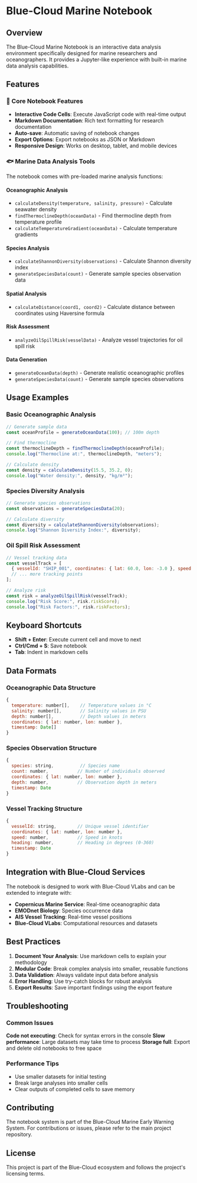# Blue-Cloud Marine Notebook

## Overview

The Blue-Cloud Marine Notebook is an interactive data analysis environment specifically designed for marine researchers and oceanographers. It provides a Jupyter-like experience with built-in marine data analysis capabilities.

## Features

### 🌊 Core Notebook Features
- **Interactive Code Cells**: Execute JavaScript code with real-time output
- **Markdown Documentation**: Rich text formatting for research documentation
- **Auto-save**: Automatic saving of notebook changes
- **Export Options**: Export notebooks as JSON or Markdown
- **Responsive Design**: Works on desktop, tablet, and mobile devices

### 🐟 Marine Data Analysis Tools

The notebook comes with pre-loaded marine analysis functions:

#### Oceanographic Analysis
- `calculateDensity(temperature, salinity, pressure)` - Calculate seawater density
- `findThermoclineDepth(oceanData)` - Find thermocline depth from temperature profile
- `calculateTemperatureGradient(oceanData)` - Calculate temperature gradients

#### Species Analysis
- `calculateShannonDiversity(observations)` - Calculate Shannon diversity index
- `generateSpeciesData(count)` - Generate sample species observation data

#### Spatial Analysis
- `calculateDistance(coord1, coord2)` - Calculate distance between coordinates using Haversine formula

#### Risk Assessment
- `analyzeOilSpillRisk(vesselData)` - Analyze vessel trajectories for oil spill risk

#### Data Generation
- `generateOceanData(depth)` - Generate realistic oceanographic profiles
- `generateSpeciesData(count)` - Generate sample species observations

## Usage Examples

### Basic Oceanographic Analysis
```javascript
// Generate sample data
const oceanProfile = generateOceanData(100); // 100m depth

// Find thermocline
const thermoclineDepth = findThermoclineDepth(oceanProfile);
console.log("Thermocline at:", thermoclineDepth, "meters");

// Calculate density
const density = calculateDensity(15.5, 35.2, 0);
console.log("Water density:", density, "kg/m³");
```

### Species Diversity Analysis
```javascript
// Generate species observations
const observations = generateSpeciesData(20);

// Calculate diversity
const diversity = calculateShannonDiversity(observations);
console.log("Shannon Diversity Index:", diversity);
```

### Oil Spill Risk Assessment
```javascript
// Vessel tracking data
const vesselTrack = [
  { vesselId: "SHIP_001", coordinates: { lat: 60.0, lon: -3.0 }, speed: 12, heading: 45, timestamp: new Date() },
  // ... more tracking points
];

// Analyze risk
const risk = analyzeOilSpillRisk(vesselTrack);
console.log("Risk Score:", risk.riskScore);
console.log("Risk Factors:", risk.riskFactors);
```

## Keyboard Shortcuts

- **Shift + Enter**: Execute current cell and move to next
- **Ctrl/Cmd + S**: Save notebook
- **Tab**: Indent in markdown cells

## Data Formats

### Oceanographic Data Structure
```javascript
{
  temperature: number[],    // Temperature values in °C
  salinity: number[],       // Salinity values in PSU
  depth: number[],          // Depth values in meters
  coordinates: { lat: number, lon: number },
  timestamp: Date[]
}
```

### Species Observation Structure
```javascript
{
  species: string,          // Species name
  count: number,           // Number of individuals observed
  coordinates: { lat: number, lon: number },
  depth: number,           // Observation depth in meters
  timestamp: Date
}
```

### Vessel Tracking Structure
```javascript
{
  vesselId: string,        // Unique vessel identifier
  coordinates: { lat: number, lon: number },
  speed: number,           // Speed in knots
  heading: number,         // Heading in degrees (0-360)
  timestamp: Date
}
```

## Integration with Blue-Cloud Services

The notebook is designed to work with Blue-Cloud VLabs and can be extended to integrate with:

- **Copernicus Marine Service**: Real-time oceanographic data
- **EMODnet Biology**: Species occurrence data
- **AIS Vessel Tracking**: Real-time vessel positions
- **Blue-Cloud VLabs**: Computational resources and datasets

## Best Practices

1. **Document Your Analysis**: Use markdown cells to explain your methodology
2. **Modular Code**: Break complex analysis into smaller, reusable functions
3. **Data Validation**: Always validate input data before analysis
4. **Error Handling**: Use try-catch blocks for robust analysis
5. **Export Results**: Save important findings using the export feature

## Troubleshooting

### Common Issues

**Code not executing**: Check for syntax errors in the console
**Slow performance**: Large datasets may take time to process
**Storage full**: Export and delete old notebooks to free space

### Performance Tips

- Use smaller datasets for initial testing
- Break large analyses into smaller cells
- Clear outputs of completed cells to save memory

## Contributing

The notebook system is part of the Blue-Cloud Marine Early Warning System. For contributions or issues, please refer to the main project repository.

## License

This project is part of the Blue-Cloud ecosystem and follows the project's licensing terms.